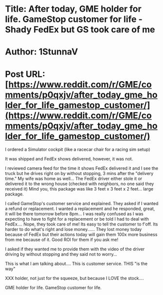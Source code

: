# Title: After today, GME holder for life. GameStop customer for life - Shady FedEx but GS took care of me
# Author: 1StunnaV
# Post URL: [https://www.reddit.com/r/GME/comments/p0qxjv/after_today_gme_holder_for_life_gamestop_customer/](https://www.reddit.com/r/GME/comments/p0qxjv/after_today_gme_holder_for_life_gamestop_customer/)


I ordered a Simulator cockpit (like a racecar chair for a racing sim setup)

It was shipped and FedEx shows delivered, however, it was not. 

I reviewed camera feed for the time it shows FedEx delivered it and I see the truck but he drives right on by without stopping, 3 mins after the "delivery time."  My wife was home as well... The FedEx driver either stole it or delivered it to the wrong house (checked with neighbors, no one said they received it)  Mind you, this package was like 3 feet x 3 feet x 2 feet... large package. 

I called GameStop's customer service and explained. They asked if I wanted a refund or replacement. I wanted a replacement and he responded, great, it will be there tomorrow before 8pm...  I was really confused as I was expecting to have to fight for a replacement or be told I had to deal with FedEx.... Nope, they took care of me!  Its easy to tell the customer to f'off. Its harder to do what's right and lose money...... They lost money today because of FedEx but their actions today will gain them 100x more business from me because of it. Good ROI for them if you ask me!

I asked if they wanted me to provide them with the video of the driver driving by without stopping and they said not to worry... 

This is what I am talking about.... This is customer service. THIS "is the way"

XXX holder, not just for the squeeze, but because I LOVE the stock.... 

GME holder for life. GameStop customer for life.